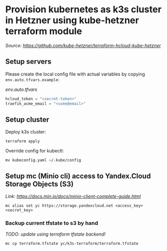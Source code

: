 # Provision kubernetes as k3s cluster in Hetzner using kube-hetzner terraform module

*Source: https://github.com/kube-hetzner/terraform-hcloud-kube-hetzner*

## Setup servers

Please create the local config file with actual variables by copying `env.auto.tfvars.example`:

*env.auto.tfvars*

```terraform
hcloud_token = "<secret-token>"
traefik_acme_email = "<some@email>"
```

## Setup cluster

Deploy k3s cluster:

```shell
terraform apply
```

Override config for kubectl:

```shell
mv kubeconfig.yaml ~/.kube/config
```


## Setup mc (Minio cli) access to Yandex.Cloud Storage Objects (S3)

*Link: https://docs.min.io/docs/minio-client-complete-guide.html*

```shell
mc alias set yc https://storage.yandexcloud.net <access_key> <secret_key>
```


### Backup current tfstate to s3 by hand

*TODO: update using terraform tfstate backend!*

```shell
mc cp terraform.tfstate yc/k3s-terraform/terraform.tfstate
```
